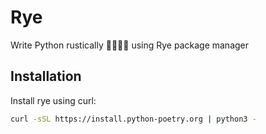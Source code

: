 # Rye

Write Python rustically 🧑🏻‍💻🦀 using Rye package manager

## Installation

Install rye using curl:

```sh
curl -sSL https://install.python-poetry.org | python3 -
```

<!-- Check if poetry is installed:

```sh
poetry --version
```

## Usage

### New project

Create a new project

```sh
poetry new demo
```

This is the file directory structure:

```sh
demo
├── README.md
├── demo
│   ├── __init__.py
│   └── __pycache__
├── dist
│   ├── demo-0.1.0-py3-none-any.whl
│   └── demo-0.1.0.tar.gz
├── poetry.lock
├── pyproject.toml
└── tests
    └── __init__.py
```

### Check

To check without building in order to save:

> Like `$ cargo check` command in Rust.

```sh
poetry check
All set!
```

### Build

```sh
poetry build
Building demo (0.1.0)
  - Building sdist
  - Built demo-0.1.0.tar.gz
  - Building wheel
  - Built demo-0.1.0-py3-none-any.whl
```

### Scripts

Define scripts for easy run using `poetry` as done in `package.json` in Node.js.
  
```toml
[tool.poetry.scripts]
city = "demo:city"  # defined in "__init__.py"
village = "demo:village"  # defined in "__init__.py"
```

Now, run the following command to run the `city` script:

```sh
poetry run city
```

> NOTE: Need to run `poetry build` >> `poetry install` >> `poetry run city` to run the script.

### Install

Before running the scripts, install the dependencies after `poetry build`:

```sh
poetry install
```

Then, the `pyproject.toml` file will be updated with the dependencies:

### Lock

Generate a `poetry.lock` file:

```sh
poetry lock
```

Like `Cargo.lock`, `poetry.lock` is a file that records the exact versions of the dependencies that were used for a particular build.
And then one can use `$ poetry install` to install the exact versions of the dependencies.

### Run

Referring to the above directory structure, the following command will run the `main.py` file:

```sh
poetry run python3 -m rusty_python.main
```

And the following command will run the `greet.py` file:

```sh
poetry run python3 -m rusty_python.greet
```

Another way to urn

### Test

```sh
poetry test
```

## Coding

Here are the things to note:

- `__init__.py` is a file that makes the directory a python package.
- In the following code within `demo/demo/greet.py`

```python
def say_hello(name: str) -> str:
    return f"Hello, {name} from greet.py!"

def main():
    print(say_hello("Abhijit"))

if __name__ == "__main__":
    main()
```

  there are 2 ways to run this file from terminal at [demo](./poetry/demo/) directory:

- Using `python3` binary: `$ python3 demo/greet.py`
- Using `poetry`: `$ poetry run python3 -m demo.greet`
- Using `poetry` script: `$ poetry run greet` where `greet` is defined in `pyproject.toml` file:
  
  ```toml
  [tool.poetry.scripts]
  greet = "demo.greet:main"
  ```

  > NOTE: `if __name__ == "__main__":` is not called from script, but instead `main()` function is called from the script.

- `greet.py`: a module that is a part of package [`demo`](./poetry/demo/) project.
  > DEFINITION: A module is a single file (or files) that are imported under one import and used. Package is a collection of modules in directories that give a package hierarchy.
- `main.py`: a module that is a part of package  [`demo`](./poetry/demo/) project.

## References

- [Github](https://github.com/python-poetry/poetry) with 28k+ ⭐
- [Poetry Documentation](https://python-poetry.org/docs/) -->
